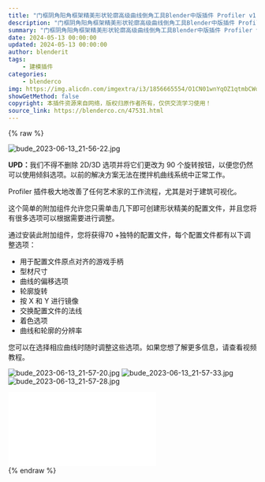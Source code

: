 ```yaml
---
title: "门框阴角阳角框架精美形状轮廓高级曲线倒角工具Blender中版插件 Profiler v1.6.1 更新1.8.0版"
description: "门框阴角阳角框架精美形状轮廓高级曲线倒角工具Blender中版插件 Profiler v1.6.1 更新1.8.0版"
summary: "门框阴角阳角框架精美形状轮廓高级曲线倒角工具Blender中版插件 Profiler v1.6.1 更新1.8.0版"
date: 2024-05-13 00:00:00
updated: 2024-05-13 00:00:00
author: blenderit
tags: 
    - 建模插件
categories:
    - blenderco
img: https://img.alicdn.com/imgextra/i3/1856665554/O1CN01wnYqOZ1qtmbCWqZgB_!!1856665554.jpg
showGetMethod: false
copyright: 本插件资源来自网络，版权归原作者所有，仅供交流学习使用！
source_link: https://blenderco.cn/47531.html
---
```


{% raw %}
<p><img class="aligncenter" src="https://img.alicdn.com/imgextra/i3/1856665554/O1CN01wnYqOZ1qtmbCWqZgB_!!1856665554.jpg" alt="bude_2023-06-13_21-56-22.jpg"></p><p><strong>UPD：</strong>我们不得不删除 2D/3D 选项并将它们更改为 90 个旋转按钮，以便您仍然可以使用倾斜选项。以前的解决方案无法在搅拌机曲线系统中正常工作。</p><p>Profiler 插件极大地改善了任何艺术家的工作流程，尤其是对于建筑可视化。</p><p>这个简单的附加组件允许您只需单击几下即可创建形状精美的配置文件，并且您将有很多选项可以根据需要进行调整。</p><p>通过安装此附加组件，您将获得70 +独特的配置文件，每个配置文件都有以下调整选项：</p><ul>
<li>用于配置文件原点对齐的游戏手柄</li>
<li>型材尺寸</li>
<li>曲线的偏移选项</li>
<li>轮廓旋转</li>
<li>按 X 和 Y 进行镜像</li>
<li>交换配置文件的法线</li>
<li>着色选项</li>
<li>曲线和轮廓的分辨率</li>
</ul><p>您可以在选择相应曲线时随时调整这些选项。如果您想了解更多信息，请查看视频教程。</p><p><img src="https://img.alicdn.com/imgextra/i2/1856665554/O1CN01K8rdDm1qtmbCWyE5Y_!!1856665554.jpg" alt="bude_2023-06-13_21-57-20.jpg"> <img src="https://img.alicdn.com/imgextra/i3/1856665554/O1CN012yjuag1qtmb8tYqRd_!!1856665554.jpg" alt="bude_2023-06-13_21-57-33.jpg"> <img src="https://img.alicdn.com/imgextra/i2/1856665554/O1CN01RRJPdS1qtmb8bpug8_!!1856665554.jpg" alt="bude_2023-06-13_21-57-28.jpg"></p><div id="external-video-47eb988677" class="external-video"><iframe frameborder="0" src="//player.bilibili.com/player.html?aid=1354533303&amp;bvid=BV1vz42117zr&amp;cid=1543454353&amp;p=1" allowfullscreen="true"></iframe></div>
<div style="display: none">blenderco</div>
{% endraw %}